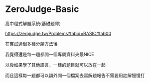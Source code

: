 # ZeroJudge-Basic
高中程式解題系統(基礎題庫)

https://zerojudge.tw/Problems?tabid=BASIC#tab00

在嘗試過很多種分類方法後

我覺得還是每一題都開一個專屬資料夾最NICE

以後如果學了其他語言，一樣的題目就可以放在一起

而且這樣每一題都可以額外開一個檔案去寫解題報告不需要用註解慢慢打
